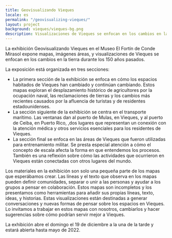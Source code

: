 ```yaml
---
title: Geovisualizando Vieques
locale: es
permalink: "/geovisualizing-vieques/"
layout: project
background: vieques/vieques-bg.png
description: Visualizaciones de Vieques se enfocan en los cambios en la tierra durante los 150 años pasados.
---
```


La exhibición Geovisualizando Vieques en el Museo El Fortín de Conde Mirasol expone mapas, imágenes áreas, y visualizaciones de Vieques se enfocan en los cambios en la tierra durante los 150 años pasados.

La exposición está organizada en tres secciones:
- La primera sección de la exhibición se enfoca en cómo los espacios habitados de Vieques han cambiado y continúan cambiando. Estos mapas exploran el desplazamiento histórico de agricultores por la ocupación naval, las reclamaciones de tierras y los cambios más recientes causados por la afluencia de turistas y de residentes estadounidenses.
- La sección siguiente de la exhibición se centra en el transporte marítimo. Las ventanas dan al puerto de Mulas, en Vieques, y al puerto de Ceiba, en Puerto Rico, ,dos lugares que representan un conexión con la atención médica y otros servicios esenciales para los residentes de Vieques.
- La sección final se enfoca en las áreas de Vieques que fueron utilizadas para entrenamiento militar. Se presta especial atención a cómo el concepto de escala afecta la forma en que entendemos los procesos. También es una reflexión sobre cómo las actividades que ocurrieron en Vieques están conectadas con otros lugares del mundo.

Los materiales en la exhibición son solo una pequeña parte de los mapas que esperábamos crear. Las líneas y el texto que observa en los mapas pueden definir comunidades, separar o unir a las personas y ayudar a los grupos a pensar en colaboración. Estos mapas son incompletos y los presentamos como herramientas para añadir sus propias líneas, texto, ideas, y historias. Estas visualizaciones están destinadas a generar conversaciones y nuevas formas de pensar sobre los espacios en Vieques. Lo invitamos a trabajar en estos mapas con nosotros, cambiarlos y hacer sugerencias sobre cómo podrían servir mejor a Vieques.

La exhibición abre el domingo el 19 de diciembre a la una de la tarde y estará abierta hasta mayo de  2022.